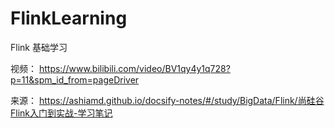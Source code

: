 # FlinkLearning
Flink 基础学习

视频： https://www.bilibili.com/video/BV1qy4y1q728?p=11&spm_id_from=pageDriver

来源： https://ashiamd.github.io/docsify-notes/#/study/BigData/Flink/尚硅谷Flink入门到实战-学习笔记

